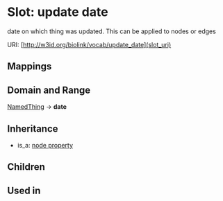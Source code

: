 # Slot: update date


date on which thing was updated. This can be applied to nodes or edges

URI: [http://w3id.org/biolink/vocab/update_date](slot_uri)
## Mappings

## Domain and Range

[NamedThing](NamedThing.md) -> **date**
## Inheritance

 *  is_a: [node property](node_property.md)
## Children

## Used in

